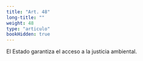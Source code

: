 ```yaml
---
title: "Art. 48"
long-title: ""
weight: 48
type: "articulo"
bookHidden: true
---
```

El Estado garantiza el acceso a la justicia ambiental.